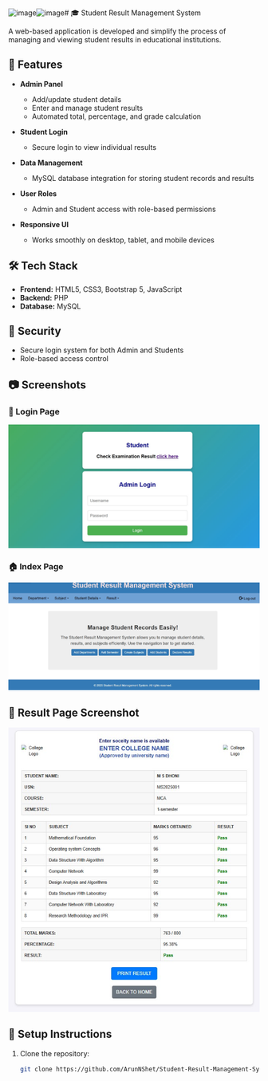 ![image](https://github.com/user-attachments/assets/fbe1907e-674a-47eb-84f0-4857a49b5960)![image](https://github.com/user-attachments/assets/fbe1907e-674a-47eb-84f0-4857a49b5960)# 🎓 Student Result Management System

A web-based application is developed and simplify the process of managing and viewing student results in educational institutions.

## 🚀 Features

- **Admin Panel**  
  - Add/update student details  
  - Enter and manage student results  
  - Automated total, percentage, and grade calculation  

- **Student Login**  
  - Secure login to view individual results  

- **Data Management**  
  - MySQL database integration for storing student records and results  

- **User Roles**  
  - Admin and Student access with role-based permissions  

- **Responsive UI**  
  - Works smoothly on desktop, tablet, and mobile devices  

## 🛠️ Tech Stack

- **Frontend:** HTML5, CSS3, Bootstrap 5, JavaScript  
- **Backend:** PHP  
- **Database:** MySQL  

## 🔐 Security

- Secure login system for both Admin and Students  
- Role-based access control    

## 📷 Screenshots

### 🔐 Login Page
![Login Page](assets/login-page.jpg)

### 🏠 Index Page
![Index Page](assets/index-page.jpg)

## 🧾 Result Page Screenshot
![Result Page](assets/result-page.jpg)

## 📁 Setup Instructions

1. Clone the repository:
   ```bash
   git clone https://github.com/ArunNShet/Student-Result-Management-System.git
